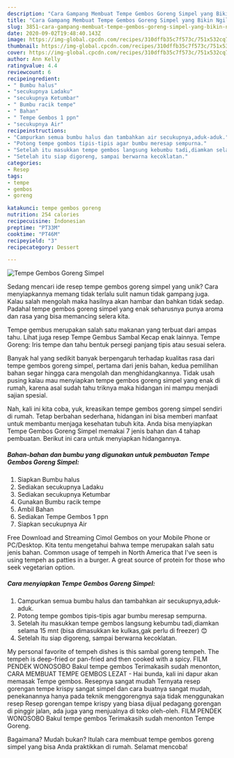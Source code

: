 ```yaml
---
description: "Cara Gampang Membuat Tempe Gembos Goreng Simpel yang Bikin Ngiler"
title: "Cara Gampang Membuat Tempe Gembos Goreng Simpel yang Bikin Ngiler"
slug: 3851-cara-gampang-membuat-tempe-gembos-goreng-simpel-yang-bikin-ngiler
date: 2020-09-02T19:48:40.143Z
image: https://img-global.cpcdn.com/recipes/310dffb35c7f573c/751x532cq70/tempe-gembos-goreng-simpel-foto-resep-utama.jpg
thumbnail: https://img-global.cpcdn.com/recipes/310dffb35c7f573c/751x532cq70/tempe-gembos-goreng-simpel-foto-resep-utama.jpg
cover: https://img-global.cpcdn.com/recipes/310dffb35c7f573c/751x532cq70/tempe-gembos-goreng-simpel-foto-resep-utama.jpg
author: Ann Kelly
ratingvalue: 4.4
reviewcount: 6
recipeingredient:
- " Bumbu halus"
- "secukupnya Ladaku"
- "secukupnya Ketumbar"
- " Bumbu racik tempe"
- " Bahan"
- " Tempe Gembos 1 ppn"
- "secukupnya Air"
recipeinstructions:
- "Campurkan semua bumbu halus dan tambahkan air secukupnya,aduk-aduk."
- "Potong tempe gombos tipis-tipis agar bumbu meresap sempurna."
- "Setelah itu masukkan tempe gembos langsung kebumbu tadi,diamkan selama 15 mnt (bisa dimasukkan ke kulkas,gak perlu di freezer) 😊"
- "Setelah itu siap digoreng, sampai berwarna kecoklatan."
categories:
- Resep
tags:
- tempe
- gembos
- goreng

katakunci: tempe gembos goreng 
nutrition: 254 calories
recipecuisine: Indonesian
preptime: "PT33M"
cooktime: "PT46M"
recipeyield: "3"
recipecategory: Dessert

---
```



![Tempe Gembos Goreng Simpel](https://img-global.cpcdn.com/recipes/310dffb35c7f573c/751x532cq70/tempe-gembos-goreng-simpel-foto-resep-utama.jpg)

Sedang mencari ide resep tempe gembos goreng simpel yang unik? Cara menyiapkannya memang tidak terlalu sulit namun tidak gampang juga. Kalau salah mengolah maka hasilnya akan hambar dan bahkan tidak sedap. Padahal tempe gembos goreng simpel yang enak seharusnya punya aroma dan rasa yang bisa memancing selera kita.

Tempe gembus merupakan salah satu makanan yang terbuat dari ampas tahu. Lihat juga resep Tempe Gembus Sambal Kecap enak lainnya. Tempe Goreng: Iris tempe dan tahu bentuk persegi panjang tipis atau sesuai selera.

Banyak hal yang sedikit banyak berpengaruh terhadap kualitas rasa dari tempe gembos goreng simpel, pertama dari jenis bahan, kedua pemilihan bahan segar hingga cara mengolah dan menghidangkannya. Tidak usah pusing kalau mau menyiapkan tempe gembos goreng simpel yang enak di rumah, karena asal sudah tahu triknya maka hidangan ini mampu menjadi sajian spesial.


Nah, kali ini kita coba, yuk, kreasikan tempe gembos goreng simpel sendiri di rumah. Tetap berbahan sederhana, hidangan ini bisa memberi manfaat untuk membantu menjaga kesehatan tubuh kita. Anda bisa menyiapkan Tempe Gembos Goreng Simpel memakai 7 jenis bahan dan 4 tahap pembuatan. Berikut ini cara untuk menyiapkan hidangannya.

<!--inarticleads1-->

##### Bahan-bahan dan bumbu yang digunakan untuk pembuatan Tempe Gembos Goreng Simpel:

1. Siapkan  Bumbu halus
1. Sediakan secukupnya Ladaku
1. Sediakan secukupnya Ketumbar
1. Gunakan  Bumbu racik tempe
1. Ambil  Bahan
1. Sediakan  Tempe Gembos 1 ppn
1. Siapkan secukupnya Air


Free Download and Streaming Cimol Gembos on your Mobile Phone or PC/Desktop. Kita tentu mengetahui bahwa tempe merupakan salah satu jenis bahan. Common usage of tempeh in North America that I&#39;ve seen is using tempeh as patties in a burger. A great source of protein for those who seek vegetarian option. 

<!--inarticleads2-->

##### Cara menyiapkan Tempe Gembos Goreng Simpel:

1. Campurkan semua bumbu halus dan tambahkan air secukupnya,aduk-aduk.
1. Potong tempe gombos tipis-tipis agar bumbu meresap sempurna.
1. Setelah itu masukkan tempe gembos langsung kebumbu tadi,diamkan selama 15 mnt (bisa dimasukkan ke kulkas,gak perlu di freezer) 😊
1. Setelah itu siap digoreng, sampai berwarna kecoklatan.


My personal favorite of tempeh dishes is this sambal goreng tempeh. The tempeh is deep-fried or pan-fried and then cooked with a spicy. FILM PENDEK WONOSOBO Bakul tempe gembos Terimakasih sudah menonton, CARA MEMBUAT TEMPE GEMBOS LEZAT - Hai bunda, kali ini dapur akan memasak Tempe gembos. Resepnya sangat mudah  Ternyata resep gorengan tempe krispy sangat simpel dan cara buatnya sangat mudah, penekanannya hanya pada teknik menggorengnya saja tidak menggunakan resep Resep gorengan tempe krispy yang biasa dijual pedagang gorengan di pinggir jalan, ada juga yang menjualnya di toko oleh-oleh. FILM PENDEK WONOSOBO Bakul tempe gembos Terimakasih sudah menonton Tempe Goreng. 

Bagaimana? Mudah bukan? Itulah cara membuat tempe gembos goreng simpel yang bisa Anda praktikkan di rumah. Selamat mencoba!
